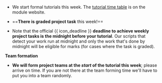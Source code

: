 * We start formal tutorials this week. The [tutorial time table](https://nuscs2113-ay1819s2.github.io/website/admin/tutorials.html#tutorial-timetable) is on the module website.

* ==**There is graded project task** this week!==

* Note that the official {{ icon_deadline }} **deadline to achieve weekly project tasks is the midnight before your tutorial**. Our scripts that detect your work run at midnight and only the work that's done by midnight will be eligible for marks (for cases where the task is graded).

**Team formation**<br>

* **We will form project teams at the _start_ of the tutorial this week**; please arrive on time. If you are not there at the team forming time we'll have to put you into a team randomly.